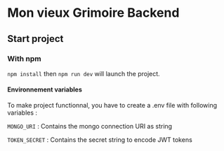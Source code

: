 # Mon vieux Grimoire Backend


## Start project 

### With npm

 `npm install` then `npm run dev` will launch the project.

#### Environnement variables

To make project functionnal, you have to create a .env file with following variables :


`MONGO_URI` : Contains the mongo connection URI as string

`TOKEN_SECRET` : Contains the secret string to encode JWT tokens